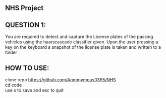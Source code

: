 ## NHS Project
## QUESTION 1:
You are required to detect and capture the License plates of the passing vehicles using the haarscascade classifier given. Upon the user pressing a key on the keyboard a snapshot of the license plate is taken and written to a folder
## HOW TO USE:
clone repo https://github.com/Annonymous0395/NHS  
cd code  
use s to save and esc to quit
